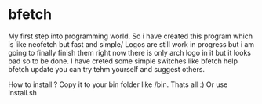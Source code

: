 # bfetch
My first step into programming world.
So i have created this program which is like neofetch but fast and simple/
Logos are still work in progress but i am going to finally finish them right now there is only arch logo in it but it looks bad so to be done.
I have creted some simple switches like bfetch help bfetch update you can try tehm yourself and suggest others.

How to install ?
Copy it to your bin folder like /bin.
Thats all :)
Or use install.sh
